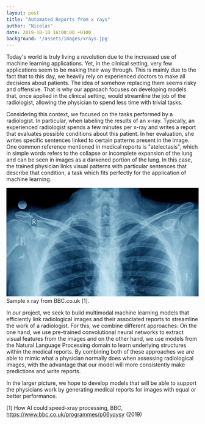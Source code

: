 ```yaml
---
layout: post
title: "Automated Reports from x rays"
author: "Nicolas"
date: 2019-10-10 16:00:00 +0100
background: '/assets/images/xrays.jpg'
---
```


Today's world is truly living a revolution due to the increased use of machine learning applications. Yet, in the clinical setting, very few applications seem to be making their way through. This is mainly due to the fact that to this day, we heavily rely on experienced doctors to make all decisions about patients. The idea of somehow replacing them seems risky and offensive. That is why our approach focuses on developing models that, once applied in the clinical setting, would streamline the job of the radiologist, allowing the physician to spend less time with trivial tasks.

Considering this context, we focused on the tasks performed by a radiologist. In particular, when labeling the results of an x-ray. Typically, an experienced radiologist spends a few minutes per x-ray and writes a report that evaluates possible conditions about this patient. In her evaluation, she writes specific sentences linked to certain patterns present in the image. One common reference mentioned in medical reports is "atelectasis", which in simple words refers to the collapse or incomplete expansion of the lung and can be seen in images as a darkened portion of the lung. In this case, the trained physician links visual patterns with particular sentences that describe that condition, a task which fits perfectly for the application of machine learning. 

<img  class="img-fluid"
      src="/assets/images/xrays.jpg"
      alt="x ray image">
<span class="caption text-muted"> Sample x ray from BBC.co.uk [1].</span>

In our project, we seek to build multimodal machine learning models that efficiently link radiological images and their associated reports to streamline the work of a radiologist. For this, we combine different approaches: On the one hand, we use pre-trained convolutional neural networks to extract visual features from the images and on the other hand, we use models from the Natural Language Processing domain to learn underlying structures within the medical reports. By combining both of these approaches we are able to mimic what a physician normally does when assessing radiological images, with the advantage that our model will more consistently make predictions and write reports.

In the larger picture, we hope to develop models that will be able to support the physicians work by generating medical reports for images with equal or better performance. 

[1] How AI could speed-xray processing, BBC, https://www.bbc.co.uk/programmes/p06yqysy (2019)
